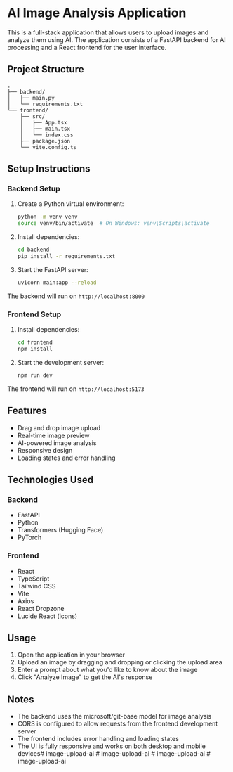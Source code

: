 # AI Image Analysis Application

This is a full-stack application that allows users to upload images and analyze them using AI. The application consists of a FastAPI backend for AI processing and a React frontend for the user interface.

## Project Structure

```
.
├── backend/
│   ├── main.py
│   └── requirements.txt
└── frontend/
    ├── src/
    │   ├── App.tsx
    │   ├── main.tsx
    │   └── index.css
    ├── package.json
    └── vite.config.ts
```

## Setup Instructions

### Backend Setup

1. Create a Python virtual environment:
   ```bash
   python -m venv venv
   source venv/bin/activate  # On Windows: venv\Scripts\activate
   ```

2. Install dependencies:
   ```bash
   cd backend
   pip install -r requirements.txt
   ```

3. Start the FastAPI server:
   ```bash
   uvicorn main:app --reload
   ```

The backend will run on `http://localhost:8000`

### Frontend Setup

1. Install dependencies:
   ```bash
   cd frontend
   npm install
   ```

2. Start the development server:
   ```bash
   npm run dev
   ```

The frontend will run on `http://localhost:5173`

## Features

- Drag and drop image upload
- Real-time image preview
- AI-powered image analysis
- Responsive design
- Loading states and error handling

## Technologies Used

### Backend
- FastAPI
- Python
- Transformers (Hugging Face)
- PyTorch

### Frontend
- React
- TypeScript
- Tailwind CSS
- Vite
- Axios
- React Dropzone
- Lucide React (icons)

## Usage

1. Open the application in your browser
2. Upload an image by dragging and dropping or clicking the upload area
3. Enter a prompt about what you'd like to know about the image
4. Click "Analyze Image" to get the AI's response

## Notes

- The backend uses the microsoft/git-base model for image analysis
- CORS is configured to allow requests from the frontend development server
- The frontend includes error handling and loading states
- The UI is fully responsive and works on both desktop and mobile devices#   i m a g e - u p l o a d - a i  
 #   i m a g e - u p l o a d - a i  
 #   i m a g e - u p l o a d - a i  
 #   i m a g e - u p l o a d - a i  
 